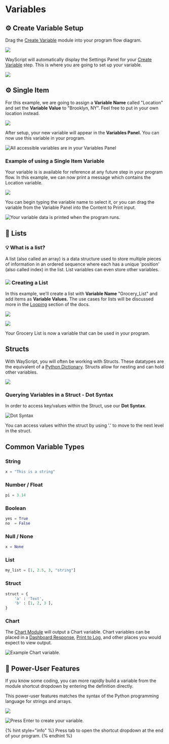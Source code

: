 # Variables

## ⚙ Create Variable Setup

Drag the [Create Variable](../library/logic/create-variable.md) module into your program flow diagram.

![](../.gitbook/assets/variable_drag.png)

WayScript will automatically display the Settings Panel for your [Create Variable](../library/logic/create-variable.md) step. This is where you are going to set up your variable.

![](../.gitbook/assets/variable.png)

## ⚙ Single Item

For this example, we are going to assign a **Variable Name** called "Location" and set the **Variable Value** to "Brooklyn, NY". Feel free to put in your own location instead.

![](../.gitbook/assets/single_item.png)

After setup, your new variable will appear in the **Variables Panel.** You can now use this variable in your program.

![All accessible variables are in your Variables Panel](../.gitbook/assets/single_item_pill.png)

### Example of using a Single Item Variable

Your variable is is available for reference at any future step in your program flow. In this example, we can now print a message which contains the Location variable.

![](../.gitbook/assets/pill_location.png)

You can begin typing the variable name to select it, or you can drag the variable from the Variable Panel into the Content to Print input.

![Your variable data is printed when the program runs.](../.gitbook/assets/location_print.png)

## 📃 Lists

### 💡 What is a list?

A list \(also called an array\) is a data structure used to store multiple pieces of information in an ordered sequence where each has a unique 'position' \(also called index\) in the list. List variables can even store other variables.

### ![](../.gitbook/assets/create_var.png) Creating a List

In this example, we'll create a list with **Variable Name** "Grocery\_List" and add items as **Variable Values.** The use cases for lists will be discussed more in the [Looping](looping-iteration.md) section of the docs.

![](../.gitbook/assets/grocery_list.png)

![](../.gitbook/assets/groceries_variable.png)

Your Grocery List is now a variable that can be used in your program.

## Structs

With WayScript, you will often be working with Structs. These datatypes are the equivalent of a [Python Dictionary](https://www.w3schools.com/python/python_dictionaries.asp). Structs allow for nesting and can hold other variables.

![](../.gitbook/assets/struct_new.png)

### Querying Variables in a Struct - Dot Syntax

In order to access key/values within the Struct, use our **Dot Syntax**.

![Dot Syntax](../.gitbook/assets/struct_variable.png)

You can access values within the struct by using '.' to move to the next level in the struct.

## Common Variable Types

### String

```python
x = "This is a string"
```

### Number / Float

```python
pi = 3.14
```

### Boolean

```python
yes = True
no  = False
```

### Null / None

```python
x = None
```

### List

```python
my_list = [1, 2.5, 3, "string"]
```

### Struct

```python
struct = {
    'a' : 'Text',
    'b' : [1, 2, 3 ],
}
```

### Chart

The [Chart Module](../library/modules/chart.md) will output a Chart variable. Chart variables can be placed in a [Dashboard Response](../library/modules/dashboard-response.md), [Print to Log](../library/logic/print-to-log.md), and other places you would expect to view output.

![Example Chart variable.](../.gitbook/assets/screen-shot-2020-03-06-at-1.32.20-pm.png)

## 💪 Power-User Features

If you know some coding, you can more rapidly build a variable from the module shortcut dropdown by entering the definition directly.

This power-user features matches the syntax of the Python programming language for strings and arrays.

![](../.gitbook/assets/screenshot-2019-07-15-15.53.14.png)

![Press Enter to create your variable.](../.gitbook/assets/screenshot-2019-07-15-15.53.32.png)

{% hint style="info" %}
Press tab to open the shortcut dropdown at the end of your program.
{% endhint %}

